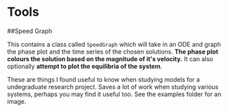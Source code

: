 # Tools

##Speed Graph

This contains a class called `SpeedGraph` which will take in
an ODE and graph the phase plot and the time series of the 
chosen solutions. **The phase plot colours the solution based
on the magnitude of it's velocity.** It can also optionally
**attempt to plot the equilibria of the system**. 

These are things I found useful to know when studying models
for a undegraduate research project. Saves a lot of work when
studying various systems, perhaps you may find it useful
too. See the examples folder for an image.
